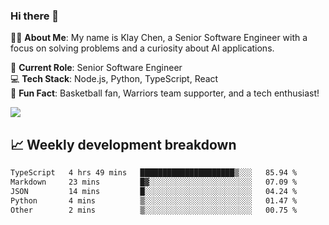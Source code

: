 ### Hi there 👋

👨‍💻 **About Me**: My name is Klay Chen, a Senior Software Engineer with a focus on solving problems and a curiosity about AI applications.

💼 **Current Role**: Senior Software Engineer  
💻 **Tech Stack**: Node.js, Python, TypeScript, React  
🏀 **Fun Fact**: Basketball fan, Warriors team supporter, and a tech enthusiast!

<img align="center" src="https://github-readme-stats.vercel.app/api?username=nameczz&show_icons=true&hide_title=true&theme=dracula" />

## 📈 Weekly development breakdown

<!--START_SECTION:waka-->

```txt
TypeScript   4 hrs 49 mins   █████████████████████▒░░░   85.94 %
Markdown     23 mins         █▓░░░░░░░░░░░░░░░░░░░░░░░   07.09 %
JSON         14 mins         █░░░░░░░░░░░░░░░░░░░░░░░░   04.24 %
Python       4 mins          ▒░░░░░░░░░░░░░░░░░░░░░░░░   01.47 %
Other        2 mins          ▒░░░░░░░░░░░░░░░░░░░░░░░░   00.75 %
```

<!--END_SECTION:waka-->
